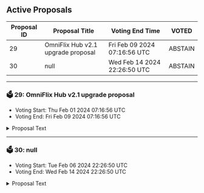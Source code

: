 ## Active Proposals

| Proposal ID | Proposal Title | Voting End Time | VOTED |
|-------------|----------------|-----------------|-------|
| 29 | OmniFlix Hub v2.1 upgrade proposal | Fri Feb 09 2024 07:16:56 UTC | ABSTAIN |
| 30 | null | Wed Feb 14 2024 22:26:50 UTC | ABSTAIN |

---

### 🗳 29: OmniFlix Hub v2.1 upgrade proposal
- Voting Start: Thu Feb 01 2024 07:16:56 UTC
- Voting End: Fri Feb 09 2024 07:16:56 UTC

<details>
<summary>Proposal Text</summary>
 
## Overviewn**v2.1 upgrade** n**Proposal Details:** https://ipfs.omniflix.studio/ipfs/QmbXioKE99kznYY4CPzFYeZWBYNErfaf35ysqAN7M2Tfzin
</details>

---

### 🗳 30: null
- Voting Start: Tue Feb 06 2024 22:26:50 UTC
- Voting End: Wed Feb 14 2024 22:26:50 UTC

<details>
<summary>Proposal Text</summary>
 
null
</details>
